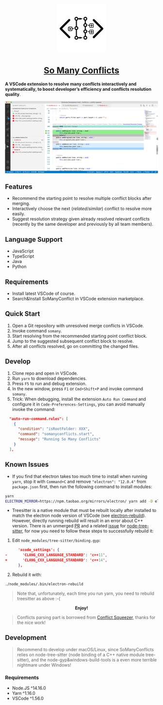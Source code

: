 <div align="center">
  <a href="" target="_blank">
    <img width="160" src="https://github.com/Symbolk/somanyconflicts/blob/main/media/logo.png" alt="logo">
  </a>
  <h1 id="somanyconflicts"><a href="https://github.com/Symbolk/somanyconflicts/" target="repo">So Many Conflicts</a></h1>

</div>

**A VSCode extension to resolve many conflicts interactively and systematically, to boost developer’s efficiency and conflicts resolution quality**.

![screen](/media/screenshot.png?raw=true "screen")


## Features

- Recommend the starting point to resolve multiple conflict blocks after merging.
- Interactively choose the next (*related*/*similar*) conflict to resolve more easily.
- Suggest resolution strategy given already resolved relevant conflicts (recently by the same developer and previously by all team members).

## Language Support

- JavaScript
- TypeScript
- Java
- Python

## Requirements

- Install latest VSCode of course.
- Search&Install SoManyConflict in VSCode extension marketplace.

## Quick Start

1. Open a Git repository with unresolved merge conflicts in VSCode.
2. Invoke command `somany`.
3. Start resolving from the recommended starting point conflict block.
4. Jump to the suggested subsequent conflict block to resolve.
5. After all conflicts resolved, go on committing the changed files.

## Develop

1. Clone repo and open in VSCode.
2. Run `yarn` to download dependencies.
3. Press `F5` to run and debug extension.
4. In the new window, press `F1` or `Cmd+Shift+P` and invoke command `somany`.
5. Trick: When debugging, install the extension `Auto Run Command` and configure it in `Code-Preferences-Settings`, you can avoid manually invoke the command:

```json
  "auto-run-command.rules": [
    {
      "condition": "isRootFolder: XXX",
      "command": "somanyconflicts.start",
      "message": "Running So Many Conflicts"
    }
  ],
```

## Known Issues

- If you find that electron takes too much time to install when running `yarn`, stop it with `Command+C` and remove `"electron": "12.0.4"` from `package.json` first, then run the following command to install modules:
```sh
yarn
ELECTRON_MIRROR=https://npm.taobao.org/mirrors/electron/ yarn add -D electron@12.0.4
```

- Treesitter is a native module that must be rebuilt locally after installed to match the electron node version of VSCode (see [electron-rebuild]). However, directly running rebuild will result in an error about C++ version. There is an unmerged [PR] and a related [issue] for [node-tree-sitter], for now you need to follow these steps to successfully rebuild it:

[electron-rebuild]: https://www.electronjs.org/docs/tutorial/using-native-node-modules
[node-tree-sitter]: https://github.com/tree-sitter/node-tree-sitter/
[PR]: https://github.com/tree-sitter/node-tree-sitter/pull/83
[issue]: https://github.com/tree-sitter/node-tree-sitter/issues/82

1. Edit `node_modules/tree-sitter/binding.gyp`:

```json
      'xcode_settings': {
-       'CLANG_CXX_LANGUAGE_STANDARD': 'c++11',
+       'CLANG_CXX_LANGUAGE_STANDARD': 'c++14',
      },
```

2. Rebuild it with:

```sh
./node_modules/.bin/electron-rebuild
```

> Note that, unfortunately, each time you run yarn, you need to rebuild treesitter as above :-(
> 
<center> <strong>Enjoy!</strong> </center>

> Conflicts parsing part is borrowed from [Conflict Squeezer], thanks for the nice work!

[Conflict Squeezer]: https://github.com/angelo-mollame/conflict-squeezer

## Development

> Recommend to develop under macOS/Linux, since SoManyConflicts relies on node-tree-sitter (node binding of a C++ native module tree-sitter), and the node-gyp&windows-build-tools is a even more terrible nightmare under Windows!

### Requirements
- Node.JS ^14.16.0
- Yarn ^1.16.0
- VSCode ^1.56.0

> 
